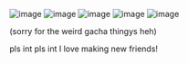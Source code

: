 ![image](https://github.com/user-attachments/assets/17ef1a40-b3dc-4c16-be62-444f4ce872f1)
![image](https://github.com/user-attachments/assets/302eb3fe-a514-493d-984c-8c3e84e3955d)
![image](https://github.com/user-attachments/assets/2babcd82-e621-4689-8083-c1a964e26ed1)
![image](https://github.com/user-attachments/assets/0b145f91-78ac-4228-a065-60fbeab0c5d1)
![image](https://github.com/user-attachments/assets/d4ce2cf4-c604-4660-a167-c3e9bac700c7)


(sorry for the weird gacha thingys heh)


pls int pls int I love making new friends!
